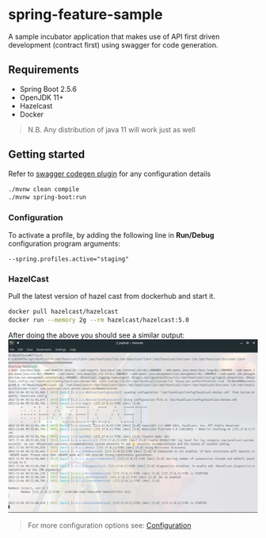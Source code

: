 # spring-feature-sample

A sample incubator application that makes use of API first driven development (contract first) using swagger for code generation.

## Requirements

- Spring Boot 2.5.6
- OpenJDK 11+
- Hazelcast
- Docker

> N.B. Any distribution of java 11 will work just as well

## Getting started

Refer to [swagger codegen plugin](https://github.com/swagger-api/swagger-codegen/blob/3.0.0/modules/swagger-codegen-maven-plugin/README.md) for any configuration details

```sh
./mvnw clean compile
./mvnw spring-boot:run
```

### Configuration

To activate a profile, by adding the following line in **Run/Debug** configuration program arguments:

```shell
--spring.profiles.active="staging"
```

### HazelCast

Pull the latest version of hazel cast from dockerhub and start it.
```sh
docker pull hazelcast/hazelcast
docker run --memory 2g --rm hazelcast/hazelcast:5.0
```
After doing the above you should see a similar output:
![](./images/hazelcast.png)

> For more configuration options see: [Configuration](https://docs.hazelcast.com/hazelcast/5.0/deploy/installing-using-docker)